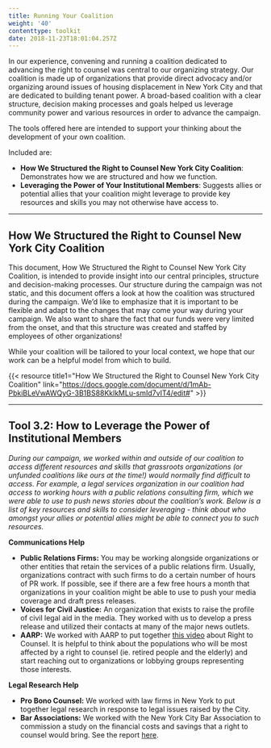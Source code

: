 ```yaml
---
title: Running Your Coalition
weight: '40'
contenttype: toolkit
date: 2018-11-23T18:01:04.257Z
---
```

In our experience, convening and running a coalition dedicated to advancing the right to counsel was central to our organizing strategy. Our coalition is made up of organizations that provide direct advocacy and/or organizing around issues of housing displacement in New York City and that are dedicated to building tenant power. A broad-based coalition with a clear structure, decision making processes and goals helped us leverage community power and various resources in order to advance the campaign.

The tools offered here are intended to support your thinking about the development of your own coalition. 

Included are:

* **How We Structured the Right to Counsel New York City Coalition**: Demonstrates how we are structured and how we function.
* **Leveraging the Power of Your Institutional Members**: Suggests allies or potential allies that your coalition might leverage to provide key resources and skills you may not otherwise have access to. 

<hr />

## How We Structured the Right to Counsel New York City Coalition

This document, How We Structured the Right to Counsel New York City Coalition, is intended to provide insight into our central principles, structure and decision-making processes. Our structure during the campaign was not static, and this document offers a look at how the coalition was structured during the campaign. We’d like to emphasize that it is important to be flexible and adapt to the changes that may come your way during your campaign. We also want to share the fact that our funds were very limited from the onset, and that this structure was created and staffed by employees of other organizations!

While your coalition will be tailored to your local context, we hope that our work can be a helpful model from which to build.

{{< resource title1="How We Structured the Right to Counsel New York City Coalition" link="https://docs.google.com/document/d/1mAb-PbkiBLeVwAWQyG-3B1BS88KklkMLu-smId7vIT4/edit#" >}}

<hr />

## Tool 3.2: How to Leverage the Power of Institutional Members

_During our campaign, we worked within and outside of our coalition to access different resources and skills that grassroots organizations (or unfunded coalitions like ours at the time!)  would normally find difficult to access. For example, a legal services organization in our coalition had access to working hours with a public relations consulting firm, which we were able to use to push news stories about the coalition’s work. Below is a list of key resources and skills to consider leveraging - think about who amongst your allies or potential allies might be able to connect you to such resources._

**Communications Help**

* **Public Relations Firms:** You may be working alongside organizations or other entities that retain the services of a public relations firm. Usually, organizations contract with such firms to do a certain number of hours of PR work. If possible, see if there are a few free hours a month that organizations in your coalition might be able to use to push your media coverage and draft press releases. 
* **Voices for Civil Justice:**  An organization that exists to raise the profile of civil legal aid in the media. They worked with us to develop a press release and utilized their contacts at many of the major news outlets.
* **AARP:** We worked with AARP to put together [this video](https://drive.google.com/file/d/1raLveigHkHU-4q9uiC59OTtYiL4QZSk-/view) about Right to Counsel. It is helpful to think about the populations who will be most affected by a right to counsel (ie. retired people and the elderly) and start reaching out to organizations or lobbying groups representing those interests.

**Legal Research Help**

* **Pro Bono Counsel:**  We worked with law firms in New York to put together legal research in response to legal issues raised by the City.
* **Bar Associations:** We worked with the New York City Bar Association to commission a study on the financial costs and savings that a right to counsel would bring. See the report [here](https://d3n8a8pro7vhmx.cloudfront.net/righttocounselnyc/pages/23/attachments/original/1460160961/SRR_report_two_pager_FINAL.pdf?1460160961).
